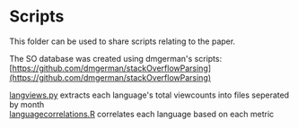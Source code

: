 # Scripts

This folder can be used to share scripts relating to the paper.

The SO database was created using dmgerman's scripts: [https://github.com/dmgerman/stackOverflowParsing](https://github.com/dmgerman/stackOverflowParsing)

[langviews.py](./langviews.py) extracts each language's total viewcounts into files seperated by month
<br>[languagecorrelations.R](./languagecorrelations.R) correlates each language based on each metric